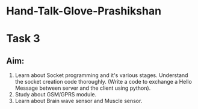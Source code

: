 # Hand-Talk-Glove-Prashikshan

# Task 3

## Aim:

1. Learn about Socket programming and it's various stages. Understand the socket creation code thoroughly.
(Write a code to exchange a Hello Message between server and the client using python).
2. Study about GSM/GPRS module.
3. Learn about Brain wave sensor and Muscle sensor.